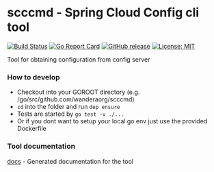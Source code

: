 # scccmd - Spring Cloud Config cli tool

[![Build Status](https://travis-ci.org/WanderaOrg/scccmd.svg?branch=master)](https://travis-ci.org/WanderaOrg/scccmd)
[![Go Report Card](https://goreportcard.com/badge/github.com/WanderaOrg/scccmd)](https://goreportcard.com/report/github.com/WanderaOrg/scccmd)
[![GitHub release](https://img.shields.io/github/release/WanderaOrg/scccmd.svg)](https://github.com/WanderaOrg/scccmd/releases/latest)
[![License: MIT](https://img.shields.io/badge/License-MIT-yellow.svg)](https://github.com/WanderaOrg/scccmd/blob/master/LICENSE)

Tool for obtaining configuration from config server

### How to develop
* Checkout into your GOROOT directory (e.g. /go/src/github.com/wanderaorg/scccmd)
* `cd` into the folder and run `dep ensure`
* Tests are started by `go test -v ./...`
* Or if you dont want to setup your local go env just use the provided Dockerfile

### Tool documentation
[docs](docs/config.md)	 - Generated documentation for the tool